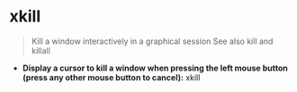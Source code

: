 # xkill
> Kill a window interactively in a graphical session
> See also kill and killall
- **Display a cursor to kill a window when pressing the left mouse button (press any other mouse button to cancel):**
xkill

